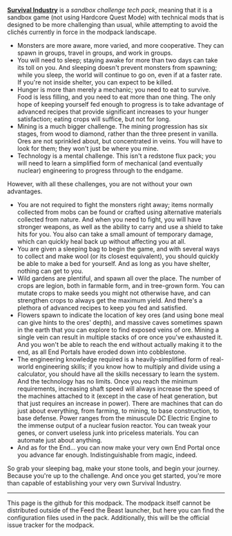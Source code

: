 **[Survival Industry](http://forum.feed-the-beast.com/threads/1-7-10-survival-industry-rotarycraft-based-tech.112573/)** is a *sandbox challenge tech pack*, meaning that it is a sandbox game (not using Hardcore Quest Mode) with technical mods that is designed to be more challenging than usual, while attempting to avoid the clichés currently in force in the modpack landscape.

* Monsters are more aware, more varied, and more cooperative. They can spawn in groups, travel in groups, and work in groups.
* You will need to sleep; staying awake for more than two days can take its toll on you. And sleeping doesn't prevent monsters from spawning; while you sleep, the world will continue to go on, even if at a faster rate. If you're not inside shelter, you can expect to be killed.
* Hunger is more than merely a mechanic; you need to eat to survive. Food is less filling, and you need to eat more than one thing. The only hope of keeping yourself fed enough to progress is to take advantage of advanced recipes that provide significant increases to your hunger satisfaction; eating crops will suffice, but not for long.
* Mining is a much bigger challenge. The mining progression has six stages, from wood to diamond, rather than the three present in vanilla. Ores are not sprinkled about, but concentrated in veins. You will have to look for them; they won't just be where you mine.
* Technology is a mental challenge. This isn't a redstone flux pack; you will need to learn a simplified form of mechanical (and eventually nuclear) engineering to progress through to the endgame.

However, with all these challenges, you are not without your own advantages.

* You are not required to fight the monsters right away; items normally collected from mobs can be found or crafted using alternative materials collected from nature. And when you need to fight, you will have stronger weapons, as well as the ability to carry and use a shield to take hits for you. You also can take a small amount of temporary damage, which can quickly heal back up without affecting you at all.
* You are given a sleeping bag to begin the game, and with several ways to collect and make wool (or its closest equivalent), you should quickly be able to make a bed for yourself. And as long as you have shelter, nothing can get to you.
* Wild gardens are plentiful, and spawn all over the place. The number of crops are legion, both in farmable form, and in tree-grown form. You can mutate crops to make seeds you might not otherwise have, and can strengthen crops to always get the maximum yield. And there's a plethora of advanced recipes to keep you fed and satisfied.
* Flowers spawn to indicate the location of key ores (and using bone meal can give hints to the ores' depth), and massive caves sometimes spawn in the earth that you can explore to find exposed veins of ore. Mining a single vein can result in multiple stacks of ore once you've exhausted it.  And you won't be able to reach the end without actually making it to the end, as all End Portals have eroded down into cobblestone.
* The engineering knowledge required is a heavily-simplified form of real-world engineering skills; if you know how to multiply and divide using a calculator, you should have all the skills necessary to learn the system.  And the technology has no limits. Once you reach the minimum requirements, increasing shaft speed will always increase the speed of the machines attached to it (except in the case of heat generation, but that just requires an increase in power). There are machines that can do just about everything, from farming, to mining, to base construction, to base defense. Power ranges from the minuscule DC Electric Engine to the immense output of a nuclear fusion reactor. You can tweak your genes, or convert useless junk into priceless materials. You can automate just about anything.
* And as for the End... you can now make your very own End Portal once you advance far enough.  Indistinguishable from magic, indeed.

So grab your sleeping bag, make your stone tools, and begin your journey. Because you're up to the challenge. And once you get started, you're more than capable of establishing your very own Survival Industry. 

---

This page is the github for this modpack.  The modpack itself cannot be distributed outside of the Feed the Beast launcher, but here you can find the configuration files used in the pack. Additionally, this will be the official issue tracker for the modpack.
